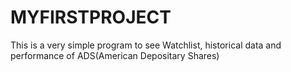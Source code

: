 # MYFIRSTPROJECT
This is a very simple program to see Watchlist, historical data and performance of ADS(American Depositary Shares)
